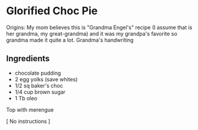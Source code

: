 # Glorified Choc Pie

Origins: My mom believes this is "Grandma Engel's" recipe (I assume that is her grandma, my great-grandma) and it was my grandpa's favorite so grandma made it quite a lot. Grandma's handwriting

## Ingredients

- chocolate pudding
- 2 egg yolks (save whites)
- 1/2 sq baker's choc
- 1/4 cup brown sugar
- 1 Tb oleo

Top with merengue

[ No instructions ]